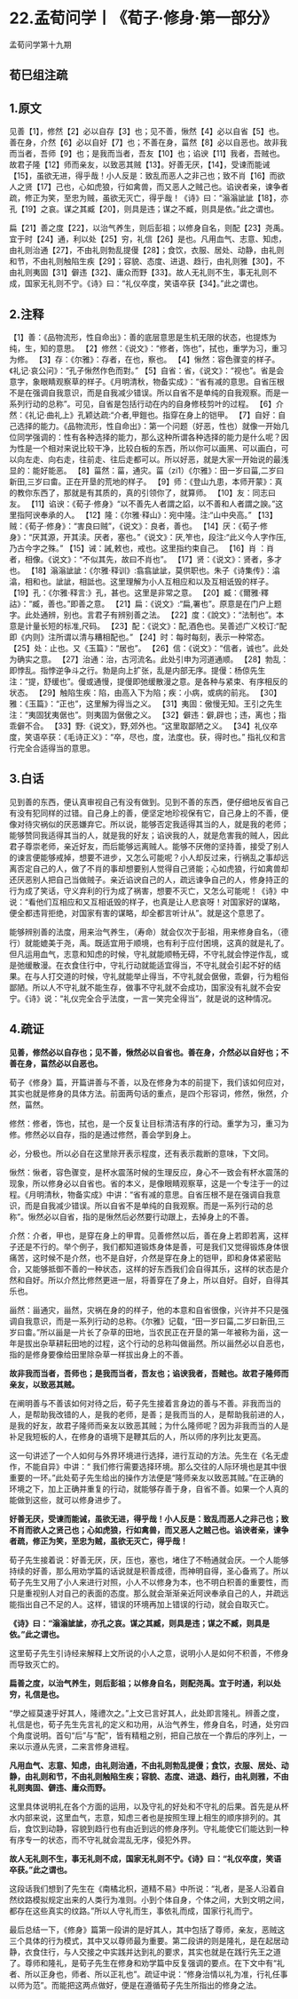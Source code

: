 # 22.孟荀问学丨《荀子·修身·第一部分》

孟荀问学第十九期

## 荀巳组注疏

## 1.原文

见善【1】，修然【2】必以自存【3】也；见不善，愀然【4】必以自省【5】也。善在身，介然【6】必以自好【7】也；不善在身，菑然【8】必以自恶也。故非我而当者，吾师【9】也；是我而当者，吾友【10】也；谄谀【11】我者，吾贼也。故君子隆【12】师而亲友，以致恶其贼【13】。好善无厌，【14】，受谏而能诫【15】，虽欲无进，得乎哉！小人反是：致乱而恶人之非己也；致不肖【16】而欲人之贤【17】己也，心如虎狼，行如禽兽，而又恶人之贼己也。谄谀者亲，谏争者疏，修正为笑，至忠为贼，虽欲无灭亡，得乎哉！《诗》曰：“滃滃訿訿【18】，亦孔【19】之哀。谋之其臧【20】，则具是违；谋之不臧，则具是依。”此之谓也。

扁【21】善之度【22】，以治气养生，则后彭祖；以修身自名，则配【23】尧禹。宜于时【24】通，利以处【25】穷，礼信【26】是也。凡用血气、志意、知虑，由礼则治通【27】，不由礼则勃乱提僈【28】；食饮，衣服、居处、动静，由礼则和节，不由礼则触陷生疾【29】；容貌、态度、进退、趋行，由礼则雅【30】，不由礼则夷固【31】僻违【32】、庸众而野【33】。故人无礼则不生，事无礼则不成，国家无礼则不宁。《诗》曰：“礼仪卒度，笑语卒获【34】。”此之谓也。

## 2.注释

【1】善：《品物流形，性自命出》：善的底层意思是生机无限的状态，也提炼为纯，生，知的意思。
【2】修然：《说文》：“修者，饰也”，拭也，重学为习，重习为修。
【3】存：《尔雅》：存者，在也，察也。
【4】愀然：容色骤变的样子。《礼记·哀公问》：“孔子愀然作色而對。”
【5】自省：省，《说文》：“视也”。省是会意字，象眼睛观察草的样子。《月明清秋，物备实成》：“省有减的意思。自省压根不是在强调自我意识，而是自我减少错误。所以自省不是单纯的自我观察。而是一系列行动的总称”。可见，自省是包括行动在内的自身修枝剪叶的过程。
【6】介然：《礼记·曲礼上》孔颖达疏:“介者,甲鎧也。指穿在身上的铠甲。
【7】自好：自己选择的能力。《品物流形，性自命出》：第一个问题（好恶，性也）就像一开始几位同学强调的：性有各种选择的能力，那么这种所谓各种选择的能力是什么呢？因为性是一个相对来说比较干净，比较白板的东西，所以你可以画黑、可以画白，可以向左走、向右走，往前走、往后走都可以。所以好恶，就是大家一开始说的最浅显的：能好能恶。
【8】菑然：菑，通灾。菑（zi1）《尔雅》：田一岁曰菑,二岁曰新田,三岁曰畬。正在开垦的荒地的样子。
【9】师：《登山九患，本师开蒙》：真的教你东西了，那就是有其质的，真的引领你了，就算师。
【10】友：同志曰友。
【11】谄谀：《荀子·修身》“以不善先人者謂之諂，以不善和人者謂之諛。”这里指阿谀奉承的人。
【12】隆：《尔雅·释山》：宛中隆。注:“山中央高。”
【13】贼：《荀子·修身》：“害良曰贼”，《说文》：良者，善也。
【14】厌：《荀子·修身》：“厌其源，开其渎。厌者，塞也。”《说文》：厌,笮也，段注:“此义今人字作压,乃古今字之殊。”
【15】诫：誡,敕也，戒也。这里指约束自己。
【16】肖 ：肖者，相像。《说文》：“不似其先，故曰不肖也”。
【17】贤：《说文》：贤者，多才也。
【18】滃滃訿訿：《尔雅·释训》:翕翕訿訿，莫供职也。朱子《诗集传》：潝潝，相和也。訿訿，相詆也。这里理解为小人互相应和以及互相诋毁的样子。
【19】孔：《尔雅·释言:》孔，甚也。这里是非常之意。
【20】臧：《爾雅·釋詁》：“臧，善也。”即善之意。
【21】扁：《说文》:“扁,署也”。原意是在门户上题字。此处通辨，别也。言君子有辨别善之法。
【22】度：《說文》：“法制也”。本意是计量长短的标准,尺码。
【23】配：《说文》：配,酒色也。吴善述广义校订:“配即《内则》注所谓以清与糟相配也。”
【24】时：每时每刻，表示一种常态。
【25】处：止也。又《玉篇》：“居也”。
【26】信：《说文》：“信者，诚也”。此处为确实之意。
【27】治通：治，古河流名。此处引申为河道通顺。
【28】勃乱：即悖乱。指悖逆争斗之行。勃是向上扩张，乱是内部无序。提僈：杨倞先生注：“提，舒缓也”。僈或通慢，提僈即弛缓散漫之意。是各种与紧束、有序相反的状态。
【29】触陷生疾：陷，由高入下为陷；疾：小病，或病的前兆。
【30】雅：《玉篇》：“正也”，这里解为得当之义。
【31】夷固：傲慢无知。王引之先生注：“夷固犹夷倨也”。则夷固为倨傲之义。
【32】僻违：僻,辟也；违，离也；指乖僻不合。
【33】野:《说文》，野,郊外也。“这里取鄙陋之义。
【34】礼仪卒度，笑语卒获：《毛诗正义》：“卒，尽也，度，法度也。获，得时也。” 指礼仪和言行完全合适得当的意思。

## 3.白话

见到善的东西，便认真审视自己有没有做到。见到不善的东西，便仔细地反省自己有没有犯同样的过错。自己身上的善，便坚定地珍视保有它，自己身上的不善，便像对待灾祸似的厌恶嫌弃它。所以说，能够否定我适得其当的人，就是我的老师；能够赞同我适得其当的人，就是我的好友；谄谀我的人，就是危害我的贼人，因此君子尊崇老师，亲近好友，而后能够远离贼人。能够不厌倦的坚持善，接受了别人的谏言便能够戒掉，想要不进步，又怎么可能呢？小人却反过来，行祸乱之事却远离否定自己的人，做了不肖的事却想要别人觉得自己贤能；心如虎狼，行如禽兽却还厌恶别人把自己当做贼子。亲近谄谀自己的人，疏远谏争自己的人，修身持正的行为成了笑话，守义弃利的行为成了祸害，想要不灭亡，又怎么可能呢！《诗》中说：“看他们互相应和又互相诋毁的样子，也真是让人悲哀呀！对国家好的谋略，便全都违背拒绝，对国家有害的谋略，却全都言听计从”。就是这个意思了。

能够辨别善的法度，用来治气养生，（寿命）就会仅次于彭祖，用来修身自名，（德行）就能媲美于尧，禹。既适宜用于顺境，也有利于应付困境，这真的就是礼了。但凡运用血气，志意和知虑的时候，守礼就能顺畅无碍，不守礼就会悖逆作乱，或是弛缓散漫。在衣食住行中，守礼行动就能适宜得当，不守礼就会引起不好的结果。在与人打交道的时候，守礼就能举止得当，不守礼就会倨傲，乖僻，行为粗俗鄙陋。所以人不守礼就不能生存，做事不守礼就不会成功，国家没有礼就不会安宁。《诗》说：“礼仪完全合乎法度，一言一笑完全得当”，就是说的这种情况。



## 4.疏证

**见善，修然必以自存也；见不善，愀然必以自省也。善在身，介然必以自好也；不善在身，菑然必以自恶也。**

荀子《修身》篇，开篇讲善与不善，以及在修身为本的前提下，我们该如何应对，其实也就是修身的具体方法。前面两句话的重点，是四个形容词，修然，愀然，介然，菑然。

修然：修者，饰也，拭也，是一个反复让目标清洁有序的行动。重学为习，重习为修。修然必以自存，指的是通过修然，善会学到身上。

必，分极也。所以必自在这里除开表示程度，还有表示裁断的意味，下文同。

愀然：愀者，容色骤变，是杯水震荡时候的生理反应，身心不一致会有杯水震荡的现象，所以修身必以自省也。省的本义，是像眼睛观察草，这是一个专注于一的过程。《月明清秋，物备实成》中讲：“省有减的意思。自省压根不是在强调自我意识，而是自我减少错误。所以自省不是单纯的自我观察。而是一系列行动的总称”。愀然必以自省，指的是愀然后必然要行动跟上，去掉身上的不善。

介然：介者，甲也，是穿在身上的甲胄。见善修然以后，善在身上若即若离，这样子还是不行的。举个例子，我们都知道锻炼身体是善，可是我们又觉得锻炼身体很痛苦，这时候不是介然，也不是自好，介然是穿在身上的铠甲，即和身体紧密贴合，又能够抵御不善的一种状态，这样的好东西我们会自得其乐，这样的状态是介然和自好。所以介然比修然更进一层，将善穿在了身上，所以自好。自好，自得其乐也。

甾然：甾通灾，甾然，灾祸在身的的样子，他的本意和自省很像，兴许并不只是强调自我意识，而是一系列行动的总称。《尔雅》记载，“田一岁曰菑,二岁曰新田,三岁曰畬。”所以甾是一片长了杂草的田地，当农民正在开垦的第一年被称为甾，这一年是拔出杂草耕耘田地的过程，这个行动的总称叫做甾然。所以甾然必以自恶也，指的是修身要像给田里除杂草一样拔出身上的不善。



**故非我而当者，吾师也；是我而当者，吾友也；谄谀我者，吾贼也。故君子隆师而亲友，以致恶其贼。**

在阐明善与不善该如何对待之后，荀子先生接着言身边的善与不善。非我而当的人，是帮助我改错的人，是我的老师，是善；是我而当的人，是帮助我前进的人，是我的好友，故君子隆师而亲友以致恶其贼；为什么隆师呢？因为非我而当的人是补足我短板的人，在修身的语境下是鞭其后的人，所以师的序列比友更高。

这一句讲述了一个人如何与外界环境进行选择，进行互动的方法。先生在《名无虚作，不能自异》中讲：“ 我们修行需要选择环境。那么交往的人际环境也是其中很重要的一环。”此处荀子先生给出的操作方法便是“隆师亲友以致恶其贼。”在正确的环境之下，加上正确并重复的行动，就能够存善于身，自省不善。如果一个人真的能做到这些，就可以修身进步了。



**好善无厌，受谏而能诫，虽欲无进，得乎哉！小人反是：致乱而恶人之非己也；致不肖而欲人之贤己也；心如虎狼，行如禽兽，而又恶人之贼己也。谄谀者亲，谏争者疏，修正为笑，至忠为贼，虽欲无灭亡，得乎哉！**

荀子先生接着说：好善无厌，厌，压也，塞也，堵住了不畅通就会厌。一个人能够持续的好善，那么用劝学篇的话说就是积善成德，而神明自得，圣心备焉了。所以荀子先生又用了小人来进行对照，小人不以修身为本，也不明白积善的重要性，而只是重视别人对自己的表面的态度。那么就会渐渐亲近阿谀奉承自己的人，并疏远能指出自己不足的人。这样，错误的环境再加上错误的行动，就会自取灭亡。



**《诗》曰：“滃滃訿訿，亦孔之哀。谋之其臧，则具是违；谋之不臧，则具是依。”此之谓也。** 

这里荀子先生引诗经来解释上文所说的小人之意，说明小人是如何不积善，不修身而导致灭亡的。



**扁善之度，以治气养生，则后彭祖；以修身自名，则配尧禹。宜于时通，利以处穷，礼信是也。**

“學之經莫速乎好其人，隆禮次之。”上文已言好其人，此处即言隆礼。辨善之度，礼信是也，荀子先生先言礼的定义和功用，从治气养生，修身自名，时通，处穷四个角度说明。首句“后”与“配”，皆有精粗之别，把自己放在一个靠后的序列上，一来以示遵从先贤，二来言修身进程。



**凡用血气、志意、知虑，由礼则治通，不由礼则勃乱提僈；食饮，衣服、居处、动静，由礼则和节，不由礼则触陷生疾；容貌、态度、进退、趋行，由礼则雅，不由礼则夷固、僻违、庸众而野。**

这里具体说明礼在各个方面的运用，以及守礼的好处和不守礼的后果。首先是从杯水内部来说，这里血气，志意，知虑三者也是按照生理上相生的顺序排列的。其后，食饮到动静，容貌到趋行也有由近到远的修身序列。守礼能使它们能达到一种有序专一的状态，而不守礼就会混乱无序，侵犯外界。



**故人无礼则不生，事无礼则不成，国家无礼则不宁。《诗》曰：“礼仪卒度，笑语卒获。”此之谓也。**

这段话我们想到了先生在《南橘北枳，道精不易》中所说：“礼者，是圣人沿着自然纹路模拟规定出来的人类行为准则。小到个体自身，个体之间，大到文明之间，都存在这些真实的纹路。”所以人守礼而生，事依礼而成，国家行礼而宁。



最后总结一下，《修身》篇第一段讲的是好其人，其中包括了尊师，亲友，恶贼这三个具体的行为模式，其中又以尊师最为重要。第二段讲的则是隆礼，是在起居动静，衣食住行，与人交接之中实践并达到礼的要求，其实也就是在践行先王之道了。尊师和隆礼，是荀子先生在修身和劝学篇中反复强调的要点。在下文中有“礼者、所以正身也，师者、所以正礼也”。疏证中说：“修身治情以礼为准，行礼任事以师为范”。而能把这两点做好，便是在遵循荀子先生所指出的修身之法。